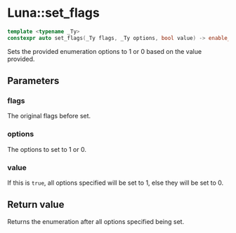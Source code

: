 # Luna::set_flags

```c++
template <typename _Ty>
constexpr auto set_flags(_Ty flags, _Ty options, bool value) -> enable_if_t< is_enum_v< _Ty >, _Ty >
```

Sets the provided enumeration options to 1 or 0 based on the value provided. 



## Parameters
### flags
The original flags before set. 

### options
The options to set to 1 or 0. 

### value
If this is `true`, all options specified will be set to 1, else they will be set to 0. 

## Return value
Returns the enumeration after all options specified being set. 

